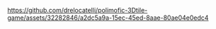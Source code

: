 


https://github.com/drelocatelli/polimofic-3Dtile-game/assets/32282846/a2dc5a9a-15ec-45ed-8aae-80ae04e0edc4

